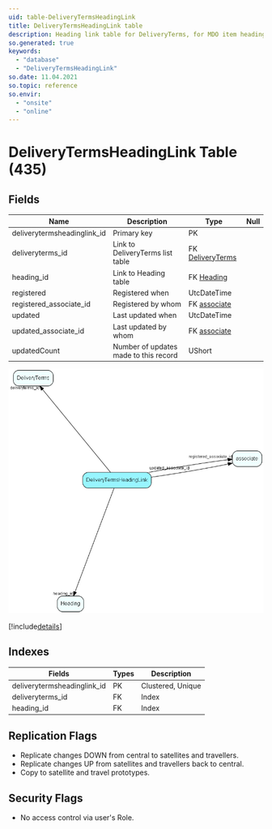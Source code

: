 ```yaml
---
uid: table-DeliveryTermsHeadingLink
title: DeliveryTermsHeadingLink table
description: Heading link table for DeliveryTerms, for MDO item headings
so.generated: true
keywords:
  - "database"
  - "DeliveryTermsHeadingLink"
so.date: 11.04.2021
so.topic: reference
so.envir:
  - "onsite"
  - "online"
---
```


# DeliveryTermsHeadingLink Table (435)

## Fields

| Name | Description | Type | Null |
|------|-------------|------|:----:|
|deliverytermsheadinglink\_id|Primary key|PK| |
|deliveryterms\_id|Link to DeliveryTerms list table|FK [DeliveryTerms](deliveryterms.md)| |
|heading\_id|Link to Heading table|FK [Heading](heading.md)| |
|registered|Registered when|UtcDateTime| |
|registered\_associate\_id|Registered by whom|FK [associate](associate.md)| |
|updated|Last updated when|UtcDateTime| |
|updated\_associate\_id|Last updated by whom|FK [associate](associate.md)| |
|updatedCount|Number of updates made to this record|UShort| |


![DeliveryTermsHeadingLink table relationship diagram](./media/DeliveryTermsHeadingLink.png)

[!include[details](./includes/deliverytermsheadinglink.md)]

## Indexes

| Fields | Types | Description |
|--------|-------|-------------|
|deliverytermsheadinglink\_id |PK |Clustered, Unique |
|deliveryterms\_id |FK |Index |
|heading\_id |FK |Index |

## Replication Flags

* Replicate changes DOWN from central to satellites and travellers.
* Replicate changes UP from satellites and travellers back to central.
* Copy to satellite and travel prototypes.

## Security Flags

* No access control via user's Role.

